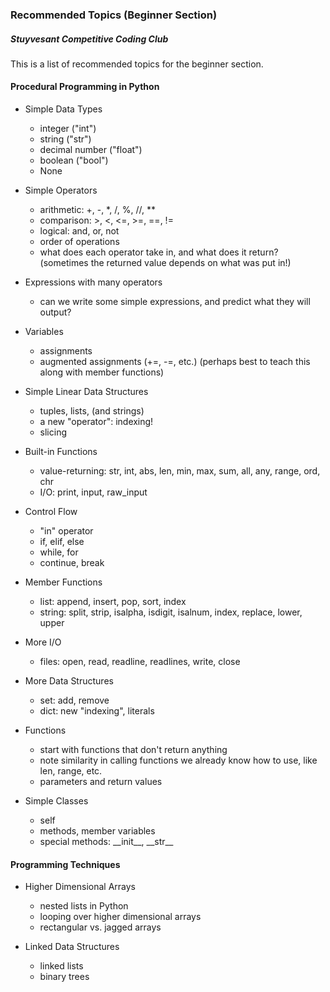### Recommended Topics (Beginner Section)
##### Stuyvesant Competitive Coding Club

This is a list of recommended topics for the beginner section.

#### Procedural Programming in Python

- Simple Data Types
	- integer ("int")
	- string ("str")
	- decimal number ("float")
	- boolean ("bool")
	- None

- Simple Operators
	- arithmetic: +, -, \*, /, %, //, \*\*
	- comparison: >, <, <=, >=, ==, !=
	- logical: and, or, not
	- order of operations
	- what does each operator take in, and what does it return? (sometimes the returned value depends on what was put in!)

- Expressions with many operators
	- can we write some simple expressions, and predict what they will output?

- Variables
	- assignments
	- augmented assignments (+=, -=, etc.) (perhaps best to teach this along with member functions)

- Simple Linear Data Structures
	- tuples, lists, (and strings)
	- a new "operator": indexing!
	- slicing

- Built-in Functions
	- value-returning: str, int, abs, len, min, max, sum, all, any, range, ord, chr
	- I/O: print, input, raw_input

- Control Flow
	- "in" operator
	- if, elif, else
	- while, for
	- continue, break

- Member Functions
	- list: append, insert, pop, sort, index
	- string: split, strip, isalpha, isdigit, isalnum, index, replace, lower, upper

- More I/O
	- files: open, read, readline, readlines, write, close

- More Data Structures
	- set: add, remove
	- dict: new "indexing", literals

- Functions
	- start with functions that don't return anything
	- note similarity in calling functions we already know how to use, like len, range, etc.
	- parameters and return values

- Simple Classes
	- self
	- methods, member variables
	- special methods: \_\_init\_\_, \_\_str\_\_

#### Programming Techniques

- Higher Dimensional Arrays
	- nested lists in Python
	- looping over higher dimensional arrays
	- rectangular vs. jagged arrays

- Linked Data Structures
	- linked lists
	- binary trees